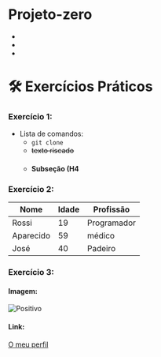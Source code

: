 # Projeto-zero
-
-
-
# 🛠 Exercícios Práticos

### Exercício 1:

- Lista de comandos:
  - `git clone`
  - ~~texto riscado~~
  - #### Subseção (H4


### Exercício 2:
| Nome      | Idade | Profissão      |
|-----------|------|------------|
| Rossi      | 19   | Programador   |
| Aparecido     | 59   | médico |
| José      | 40   | Padeiro|


### Exercício 3:
#### Imagem:

![Positivo](https://encrypted-tbn0.gstatic.com/images?q=tbn:ANd9GcRLsNR0CLOePegqW-1mFOLNdCAX3p-nnDHgHA&s)

#### Link:
[O meu perfil](https://github.com/TiagoMoreiraLuz)
